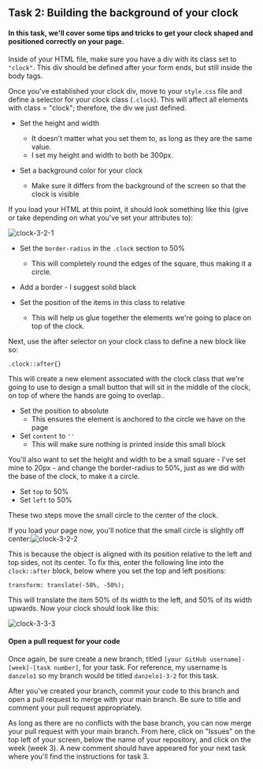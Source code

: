 ## Task 2: Building the background of your clock

#### In this task, we'll cover some tips and tricks to get your clock shaped and positioned correctly on your page.

Inside of your HTML file, make sure you have a div with its class set to `"clock"`.  This div should be defined after your form ends, but still inside the body tags.

Once you've established your clock div, move to your `style.css` file and define a selector for your clock class (`.clock`).  This will affect all elements with class = "clock"; therefore, the div we just defined.

- Set the height and width
  - It doesn't matter what you set them to, as long as they are the same value.  
  - I set my height and width to both be 300px.  

- Set a background color for your clock 
  - Make sure it differs from the background of the screen so that the clock is visible

If you load your HTML at this point, it should look something like this (give or take depending on what you've set your attributes to):

![clock-3-2-1](https://user-images.githubusercontent.com/32557138/106408577-b8569800-640c-11eb-82e6-6a917ce9b474.png)

- Set the `border-radius` in the `.clock` section to 50% 
  - This will completely round the edges of the square, thus making it a circle. 
- Add a border - I suggest solid black

- Set the position of the items in this class to relative
  - This will help us glue together the elements we're going to place on top of the clock.

Next, use the after selector on your clock class to define a new block like so:

`.clock::after{}`

This will create a new element associated with the clock class that we're going to use to design a small button that will sit in the middle of the clock, on top of where the hands are going to overlap..

- Set the position to absolute 
  - This ensures the element is anchored to the circle we have on the page
- Set `content` to `''` 
  - This will make sure nothing is printed inside this small block

You'll also want to set the height and width to be a small square - I've set mine to 20px - and change the border-radius to 50%, just as we did with the base of the clock, to make it a circle.

- Set `top` to 50% 
- Set `left` to 50%  

These two steps move the small circle to the center of the clock. 

If you load your page now, you'll notice that the small circle is slightly off center:![clock-3-2-2](https://user-images.githubusercontent.com/32557138/106408655-d02e1c00-640c-11eb-98f0-b63262dbddd7.png)

This is because the object is aligned with its position relative to the left and top sides, not its center.  To fix this, enter the following line into the `clock::after` block, below where you set the top and left positions:

`transform: translate(-50%, -50%);`

This will translate the item 50% of its width to the left, and 50% of its width upwards.  Now your clock should look like this:

![clock-3-3-3](https://user-images.githubusercontent.com/32557138/106408705-ef2cae00-640c-11eb-87bf-7e3e1d9481ab.png)

#### Open a pull request for your code

Once again, be sure create a new branch, titled `[your GitHub username]-[week]-[task number]`, for your task.  For reference, my username is `danzelo1` so my branch would be titled `danzelo1-3-2` for this task.

After you've created your branch, commit your code to this branch and open a pull request to merge with your main branch.  Be sure to title and comment your pull request appropriately.

As long as there are no conflicts with the base branch, you can now merge your pull request with your main branch. From here, click on "Issues" on the top left of your screen, below the name of your repository, and click on the week (week 3). A new comment should have appeared for your next task where you'll find the instructions for task 3.